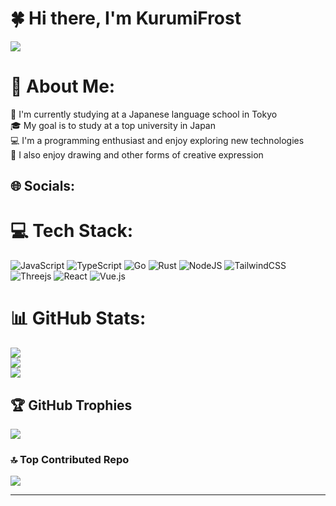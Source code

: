 # 🍀 Hi there, I'm KurumiFrost
[![](https://visitcount.itsvg.in/api?id=KurumiFrost&icon=7&color=2)](https://visitcount.itsvg.in)

# 💫 About Me:
🏢 I'm currently studying at a Japanese language school in Tokyo<br>🎓 My goal is to study at a top university in Japan<br>💻 I'm a programming enthusiast and enjoy exploring new technologies<br>🎨 I also enjoy drawing and other forms of creative expression


## 🌐 Socials:

# 💻 Tech Stack:
![JavaScript](https://img.shields.io/badge/javascript-%23323330.svg?style=for-the-badge&logo=javascript&logoColor=%23F7DF1E) ![TypeScript](https://img.shields.io/badge/typescript-%23007ACC.svg?style=for-the-badge&logo=typescript&logoColor=white) ![Go](https://img.shields.io/badge/go-%2300ADD8.svg?style=for-the-badge&logo=go&logoColor=white) ![Rust](https://img.shields.io/badge/rust-%23000000.svg?style=for-the-badge&logo=rust&logoColor=white) ![NodeJS](https://img.shields.io/badge/node.js-6DA55F?style=for-the-badge&logo=node.js&logoColor=white) ![TailwindCSS](https://img.shields.io/badge/tailwindcss-%2338B2AC.svg?style=for-the-badge&logo=tailwind-css&logoColor=white) ![Threejs](https://img.shields.io/badge/threejs-black?style=for-the-badge&logo=three.js&logoColor=white) ![React](https://img.shields.io/badge/react-%2320232a.svg?style=for-the-badge&logo=react&logoColor=%2361DAFB) ![Vue.js](https://img.shields.io/badge/vuejs-%2335495e.svg?style=for-the-badge&logo=vuedotjs&logoColor=%234FC08D)
# 📊 GitHub Stats:
![](https://github-readme-stats.vercel.app/api?username=KurumiFrost&theme=dark&hide_border=true&include_all_commits=true&count_private=true)<br/>
![](https://github-readme-streak-stats.herokuapp.com/?user=KurumiFrost&theme=dark&hide_border=true)<br/>
![](https://github-readme-stats.vercel.app/api/top-langs/?username=KurumiFrost&theme=dark&hide_border=true&include_all_commits=true&count_private=true&layout=compact)

## 🏆 GitHub Trophies
![](https://github-profile-trophy.vercel.app/?username=KurumiFrost&theme=matrix&no-frame=true&no-bg=true&margin-w=4)

### 🔝 Top Contributed Repo
![](https://github-contributor-stats.vercel.app/api?username=KurumiFrost&limit=5&theme=gruvbox&combine_all_yearly_contributions=true)

---
